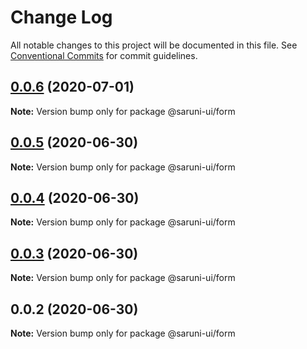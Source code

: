 # Change Log

All notable changes to this project will be documented in this file.
See [Conventional Commits](https://conventionalcommits.org) for commit guidelines.

## [0.0.6](https://github.com/tambium/saruni-ui/compare/@saruni-ui/form@0.0.5...@saruni-ui/form@0.0.6) (2020-07-01)

**Note:** Version bump only for package @saruni-ui/form





## [0.0.5](https://github.com/tambium/saruni-ui/compare/@saruni-ui/form@0.0.4...@saruni-ui/form@0.0.5) (2020-06-30)

**Note:** Version bump only for package @saruni-ui/form





## [0.0.4](https://github.com/tambium/saruni-ui/compare/@saruni-ui/form@0.0.3...@saruni-ui/form@0.0.4) (2020-06-30)

**Note:** Version bump only for package @saruni-ui/form





## [0.0.3](https://github.com/tambium/saruni-ui/compare/@saruni-ui/form@0.0.2...@saruni-ui/form@0.0.3) (2020-06-30)

**Note:** Version bump only for package @saruni-ui/form





## 0.0.2 (2020-06-30)

**Note:** Version bump only for package @saruni-ui/form
